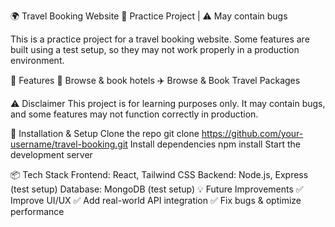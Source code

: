🌍 Travel Booking Website
🚀 Practice Project | ⚠️ May contain bugs

This is a practice project for a travel booking website. Some features are built using a test setup, so they may not work properly in a production environment.

📌 Features
🏨 Browse & book hotels
✈️ Browse & Book Travel Packages

⚠️ Disclaimer
This project is for learning purposes only. It may contain bugs, and some features may not function correctly in production.

🚀 Installation & Setup
Clone the repo
  git clone https://github.com/your-username/travel-booking.git
Install dependencies
  npm install
Start the development server


📦 Tech Stack
Frontend: React, Tailwind CSS
Backend: Node.js, Express (test setup)
Database: MongoDB (test setup)
💡 Future Improvements
✅ Improve UI/UX
✅ Add real-world API integration
✅ Fix bugs & optimize performance
